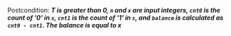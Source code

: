 Postcondition: ***T is greater than 0, `n` and `x` are input integers, `cnt0` is the count of '0' in `s`, `cnt1` is the count of '1' in `s`, and `balance` is calculated as `cnt0 - cnt1`. The balance is equal to x***
